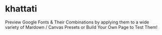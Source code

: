 # khattati
Preview Google Fonts &amp; Their Combinations by applying them to a wide variety of Mardown / Canvas Presets or Build Your Own Page to Test Them!

